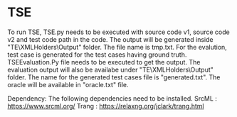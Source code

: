 # TSE
To run TSE, TSE.py needs to be executed with source code v1, source code v2 and test code path in the code. The output will be generated inside "TE\XMLHolders\Output" folder. The file name is tmp.txt. 
For the evalution, test case is generated for the test cases having ground truth. TSEEvaluation.Py file needs to be executed to get the output. The evaluation output will also be availabe under "TE\XMLHolders\Output" folder. The name for the generated test cases file is "generated.txt". The oracle will be available in "oracle.txt" file.


Dependency:
The following dependencies need to be installed.
SrcML : https://www.srcml.org/
Trang : https://relaxng.org/jclark/trang.html
